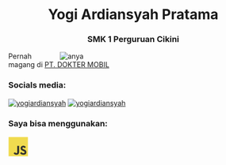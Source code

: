 <h1 align="center">Yogi Ardiansyah Pratama</h1>
<h3 align="center">SMK 1 Perguruan Cikini</h3>
<img align="right" alt="anya" width="400" src="https://media.tenor.com/6ZhzHHYyNxoAAAAC/luffy.gif"

Pernah magang di [PT. DOKTER MOBIL](https://www.doktermobil.com/)

<h3 align="left">Socials media:</h3>
<p align="left">
<a href="https://www.instagram.com/apa_coba0987/?hl=id" target="blank"><img align="center" src="https://raw.githubusercontent.com/rahuldkjain/github-profile-readme-generator/master/src/images/icons/Social/twitter.svg" alt="yogiardiansyah" height="30" width="40" /></a>
<a href="https://www.instagram.com/apa_coba0987/?hl=id" target="blank"><img align="center" src="https://raw.githubusercontent.com/rahuldkjain/github-profile-readme-generator/master/src/images/icons/Social/instagram.svg" alt="yogiardiansyah" height="30" width="40" /></a>
</p>

<h3 align="left">Saya bisa menggunakan:</h3>
<a href="https://developer.mozilla.org/en-US/docs/Web/JavaScript" target="_blank" rel="noreferrer"> <img src="https://raw.githubusercontent.com/devicons/devicon/master/icons/javascript/javascript-original.svg" alt="javascript" width="40" height="40"/> </a>
<p align="left">   </p>
